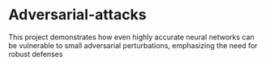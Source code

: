 # Adversarial-attacks
This project demonstrates how even highly accurate neural networks can be vulnerable to small adversarial perturbations, emphasizing the need for robust defenses
